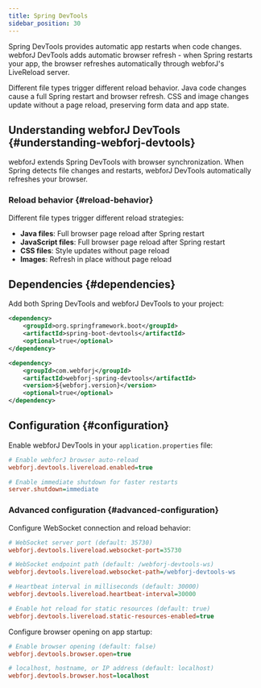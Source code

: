 ```yaml
---
title: Spring DevTools
sidebar_position: 30
---
```


Spring DevTools provides automatic app restarts when code changes. webforJ DevTools adds automatic browser refresh - when Spring restarts your app, the browser refreshes automatically through webforJ's LiveReload server.

Different file types trigger different reload behavior. Java code changes cause a full Spring restart and browser refresh. CSS and image changes update without a page reload, preserving form data and app state.

## Understanding webforJ DevTools {#understanding-webforj-devtools}

webforJ extends Spring DevTools with browser synchronization. When Spring detects file changes and restarts, webforJ DevTools automatically refreshes your browser.

### Reload behavior {#reload-behavior}

Different file types trigger different reload strategies:

- **Java files**: Full browser page reload after Spring restart
- **JavaScript files**: Full browser page reload after Spring restart
- **CSS files**: Style updates without page reload  
- **Images**: Refresh in place without page reload

## Dependencies {#dependencies}

Add both Spring DevTools and webforJ DevTools to your project:

```xml title="pom.xml"
<dependency>
    <groupId>org.springframework.boot</groupId>
    <artifactId>spring-boot-devtools</artifactId>
    <optional>true</optional>
</dependency>

<dependency>
    <groupId>com.webforj</groupId>
    <artifactId>webforj-spring-devtools</artifactId>
    <version>${webforj.version}</version>
    <optional>true</optional>
</dependency>
```

## Configuration {#configuration}

Enable webforJ DevTools in your `application.properties` file:

```Ini title="application.properties"
# Enable webforJ browser auto-reload
webforj.devtools.livereload.enabled=true

# Enable immediate shutdown for faster restarts
server.shutdown=immediate
```

### Advanced configuration {#advanced-configuration}

Configure WebSocket connection and reload behavior:

```Ini title="application.properties"
# WebSocket server port (default: 35730)
webforj.devtools.livereload.websocket-port=35730

# WebSocket endpoint path (default: /webforj-devtools-ws)
webforj.devtools.livereload.websocket-path=/webforj-devtools-ws

# Heartbeat interval in milliseconds (default: 30000)
webforj.devtools.livereload.heartbeat-interval=30000

# Enable hot reload for static resources (default: true)
webforj.devtools.livereload.static-resources-enabled=true
```

Configure browser opening on app startup:

```Ini title="application.properties"
# Enable browser opening (default: false)
webforj.devtools.browser.open=true

# localhost, hostname, or IP address (default: localhost)
webforj.devtools.browser.host=localhost
```